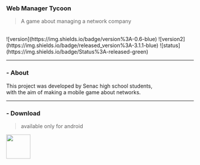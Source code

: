 
### Web Manager Tycoon
> A game about managing a network company
<br>
![version](https://img.shields.io/badge/version%3A-0.6-blue)
![version2](https://img.shields.io/badge/released_version%3A-3.1.1-blue)
![status](https://img.shields.io/badge/Status%3A-released-green)


<hr>

### - About

This project was developed by Senac high school students,<br>
with the aim of making a mobile game about networks.


<hr>

### - Download
>available only for android


<a href='https://play.google.com/store/apps/details?id=com.hopellesstudio.net'><img align='center' height='65' src='https://play.google.com/intl/en_us/badges/static/images/badges/en_badge_web_generic.png'></a>



